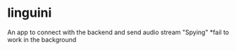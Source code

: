 # linguini

An app to connect with the backend and send audio stream "Spying"
*fail to work in the background